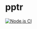 # pptr
[![Node.js CI](https://github.com/j-catania/pptr/actions/workflows/node.js.yml/badge.svg)](https://github.com/j-catania/pptr/actions/workflows/node.js.yml)
